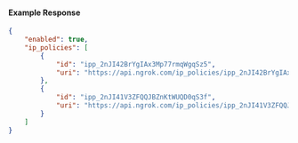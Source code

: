 <!-- Code generated for API Clients. DO NOT EDIT. -->

#### Example Response

```json
{
	"enabled": true,
	"ip_policies": [
		{
			"id": "ipp_2nJI42BrYgIAx3Mp77rmqWgqSz5",
			"uri": "https://api.ngrok.com/ip_policies/ipp_2nJI42BrYgIAx3Mp77rmqWgqSz5"
		},
		{
			"id": "ipp_2nJI41V3ZFQQJBZnKtWUQD0qS3f",
			"uri": "https://api.ngrok.com/ip_policies/ipp_2nJI41V3ZFQQJBZnKtWUQD0qS3f"
		}
	]
}
```
